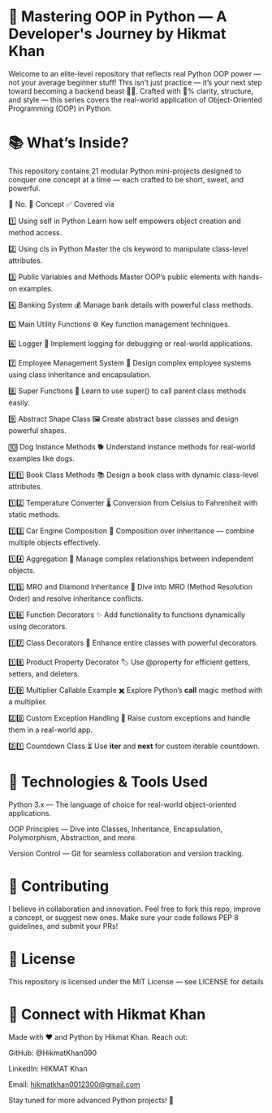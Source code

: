 # 🚀 Mastering OOP in Python — A Developer's Journey by Hikmat Khan
Welcome to an elite-level repository that reflects real Python OOP power — not your average beginner stuff! This isn’t just practice — it’s your next step toward becoming a backend beast 🐍💪. Crafted with 💯% clarity, structure, and style — this series covers the real-world application of Object-Oriented Programming (OOP) in Python.

# 📚 What’s Inside?
This repository contains 21 modular Python mini-projects designed to conquer one concept at a time — each crafted to be short, sweet, and powerful.


🔢 No.	🎯 Concept	✅ Covered via

1️⃣	Using self in Python	Learn how self empowers object creation and method access.

2️⃣	Using cls in Python	Master the cls keyword to manipulate class-level attributes.

3️⃣	Public Variables and Methods	Master OOP’s public elements with hands-on examples.

4️⃣	Banking System 💰	Manage bank details with powerful class methods.

5️⃣	Main Utility Functions ⚙️	Key function management techniques.

6️⃣	Logger 📜	Implement logging for debugging or real-world applications.

7️⃣	Employee Management System 👔	Design complex employee systems using class inheritance and encapsulation.

8️⃣	Super Functions 🚀	Learn to use super() to call parent class methods easily.

9️⃣	Abstract Shape Class 🖼️	Create abstract base classes and design powerful shapes.

🔟	Dog Instance Methods 🐕	Understand instance methods for real-world examples like dogs.

1️⃣1️⃣	Book Class Methods 📚	Design a book class with dynamic class-level attributes.

1️⃣2️⃣	Temperature Converter 🌡️	Conversion from Celsius to Fahrenheit with static methods.

1️⃣3️⃣	Car Engine Composition 🚗	Composition over inheritance — combine multiple objects effectively.

1️⃣4️⃣	Aggregation 🔗	Manage complex relationships between independent objects.

1️⃣5️⃣	MRO and Diamond Inheritance 💎	Dive into MRO (Method Resolution Order) and resolve inheritance conflicts.

1️⃣6️⃣	Function Decorators ✨	Add functionality to functions dynamically using decorators.

1️⃣7️⃣	Class Decorators 🎨	Enhance entire classes with powerful decorators.

1️⃣8️⃣	Product Property Decorator 🏷️	Use @property for efficient getters, setters, and deleters.

1️⃣9️⃣	Multiplier Callable Example ✖️	Explore Python’s __call__ magic method with a multiplier.

2️⃣0️⃣	Custom Exception Handling 🚨	Raise custom exceptions and handle them in a real-world app.

2️⃣1️⃣	Countdown Class ⏳	Use __iter__ and __next__ for custom iterable countdown.


# 🔧 Technologies & Tools Used

Python 3.x — The language of choice for real-world object-oriented applications.

OOP Principles — Dive into Classes, Inheritance, Encapsulation, Polymorphism, Abstraction, and more.

Version Control — Git for seamless collaboration and version tracking.


# 🤝 Contributing

I believe in collaboration and innovation. Feel free to fork this repo, improve a concept, or suggest new ones. Make sure your code follows PEP 8 guidelines, and submit your PRs!

 # 📝 License
 
This repository is licensed under the MIT License — see LICENSE for details

# 🔗 Connect with Hikmat Khan
Made with ❤️ and Python by Hikmat Khan. Reach out:

GitHub: @HikmatKhan090


LinkedIn: HIKMAT Khan


Email: hikmatkhan0012300@gmail.com


Stay tuned for more advanced Python projects! 🚀


